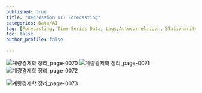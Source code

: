 ```yaml
---
published: true
title: "Regression 11) Forecasting" 
categories: Data/AI
tag: [Forecasting, Time Series Data, Lags,Autocorrelation, STationarity, Forecast Error, MSFE, AutoRegression] 
toc: false
author_profile: false 
  
---
```


![계량경제학 정리_page-0070](https://github.com/Vida0822/Algorithm_Study/assets/132312673/726c2409-f15f-4d0b-aff7-8624d4a13c47)
![계량경제학 정리_page-0071](https://github.com/Vida0822/Algorithm_Study/assets/132312673/22c18ce4-7826-4a73-9d35-9d21464f3125)
![계량경제학 정리_page-0072](https://github.com/Vida0822/Algorithm_Study/assets/132312673/41b19941-2bcb-4f21-bdcd-9096d6a7c46c)

![계량경제학 정리_page-0073](https://github.com/Vida0822/Algorithm_Study/assets/132312673/3814b74f-db06-4e1c-82e2-15963b20fec1)

